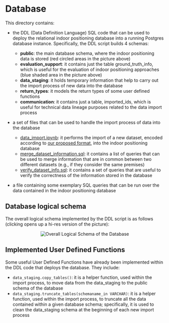 # Database

This directory contains:
* the DDL (Data Definition Language) SQL code that can be used to deploy the relational indoor positioning database into a running Postgres database instance. Specifically, the DDL script builds 4 schemas:
  * **public**: the main database schema, where the indoor positioning data is stored (red circled areas in the picture above)
  * **evaluation_support**: it contains just the table ground_truth_info, which is useful for the evaluation of indoor positioning approaches (blue shaded area in the picture above)
  * **data_staging**: it holds temporary information that help to carry out the import process of new data into the database
  * **return_types**: it models the return types of some user defined functions
  * **communication**: it contains just a table, imported_ids, which is useful for technical data lineage purposes related to the data import process

* a set of files that can be used to handle the import process of data into the database
   * [data_import.ipynb](https://github.com/dslab-uniud/Database-indoor/blob/main/Database/data_import.ipynb): it performs the import of a new dataset, encoded according to [our proposed format](https://github.com/dslab-uniud/Database-indoor/blob/main/Datasets/README.md), into the indoor positioning database
   * [merge_dataset_information.sql](https://github.com/dslab-uniud/Database-indoor/tree/main/Database/merge_dataset_information.sql): it contains a list of queries that can be used to merge information that are in common between two different datasets (e.g., if they consider the same premises)
   * [verify_dataset_info.sql](https://github.com/dslab-uniud/Database-indoor/tree/main/Database/verify_dataset_info.sql): it contains a set of queries that are useful to verify the correctness of the information stored in the database
* a file containing some exemplary SQL queries that can be run over the data contained in the indoor positioning database


## Database logical schema

The overall logical schema implemented by the DDL script is as follows (clicking opens up a hi-res version of the picture):

<p align="center">
<img src="https://user-images.githubusercontent.com/45127628/170011003-fc2e5b72-3e69-4fe6-8d15-e3222fc01237.png" alt="Overall Logical Schema of the Database" />
</p>


## Implemented User Defined Functions

Some useful User Defined Functions have already been implemented within the DDL code that deploys the database. They include:
* `data_staging.copy_tables()`: it is a helper function, used within the import process, to move data from the data_staging to the public schema of the database
* `data_staging.truncate_tables(schemaname_in VARCHAR)`: it is a helper function, used within the import process, to truncate all the data contained within a given database schema; specifically, it is used to clean the data_staging schema at the beginning of each new import process
